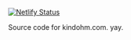 [![Netlify Status](https://api.netlify.com/api/v1/badges/577efea1-acb7-44df-99d0-e3bd14b777af/deploy-status)](https://app.netlify.com/sites/kindohmcom/deploys)

Source code for kindohm.com. yay.
